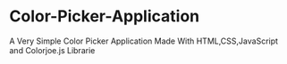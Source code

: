 # Color-Picker-Application
A Very Simple Color Picker Application Made With HTML,CSS,JavaScript and Colorjoe.js Librarie
